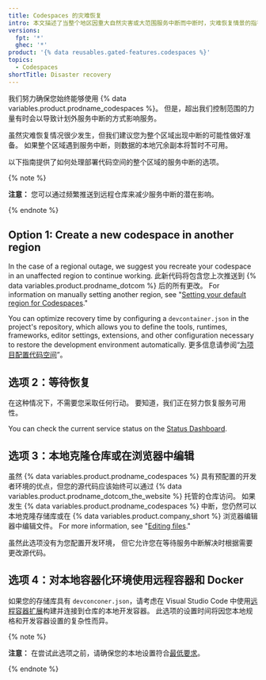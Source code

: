 ```yaml
---
title: Codespaces 的灾难恢复
intro: 本文描述了当整个地区因重大自然灾害或大范围服务中断而中断时，灾难恢复情景的指导。
versions:
  fpt: '*'
  ghec: '*'
product: '{% data reusables.gated-features.codespaces %}'
topics:
  - Codespaces
shortTitle: Disaster recovery
---
```


我们努力确保您始终能够使用 {% data variables.product.prodname_codespaces %}。 但是，超出我们控制范围的力量有时会以导致计划外服务中断的方式影响服务。

虽然灾难恢复情况很少发生，但我们建议您为整个区域出现中断的可能性做好准备。 如果整个区域遇到服务中断，则数据的本地冗余副本将暂时不可用。

以下指南提供了如何处理部署代码空间的整个区域的服务中断的选项。

{% note %}

**注意：** 您可以通过频繁推送到远程仓库来减少服务中断的潜在影响。

{% endnote %}

## Option 1: Create a new codespace in another region

In the case of a regional outage, we suggest you recreate your codespace in an unaffected region to continue working. 此新代码将包含您上次推送到 {% data variables.product.prodname_dotcom %} 后的所有更改。 For information on manually setting another region, see "[Setting your default region for Codespaces](/codespaces/managing-your-codespaces/setting-your-default-region-for-codespaces)."

You can optimize recovery time by configuring a `devcontainer.json` in the project's repository, which allows you to define the tools, runtimes, frameworks, editor settings, extensions, and other configuration necessary to restore the development environment automatically. 更多信息请参阅“[为项目配置代码空间](/codespaces/setting-up-your-codespace/configuring-codespaces-for-your-project)”。

## 选项 2：等待恢复

在这种情况下，不需要您采取任何行动。 要知道，我们正在努力恢复服务可用性。

You can check the current service status on the [Status Dashboard](https://www.githubstatus.com/).

## 选项 3：本地克隆仓库或在浏览器中编辑

虽然 {% data variables.product.prodname_codespaces %} 具有预配置的开发者环境的优点，但您的源代码应该始终可以通过 {% data variables.product.prodname_dotcom_the_website %} 托管的仓库访问。 如果发生 {% data variables.product.prodname_codespaces %} 中断，您仍然可以本地克隆存储库或在 {% data variables.product.company_short %} 浏览器编辑器中编辑文件。 For more information, see "[Editing files](/repositories/working-with-files/managing-files/editing-files)."

虽然此选项没有为您配置开发环境， 但它允许您在等待服务中断解决时根据需要更改源代码。

## 选项 4：对本地容器化环境使用远程容器和 Docker

如果您的存储库具有 `devconconer.json`，请考虑在 Visual Studio Code 中使用[远程容器扩展](https://code.visualstudio.com/docs/remote/containers#_quick-start-open-a-git-repository-or-github-pr-in-an-isolated-container-volume)构建并连接到仓库的本地开发容器。 此选项的设置时间将因您本地规格和开发容器设置的复杂性而异。

{% note %}

**注意：** 在尝试此选项之前，请确保您的本地设置符合[最低要求](https://code.visualstudio.com/docs/remote/containers#_system-requirements)。

{% endnote %}
